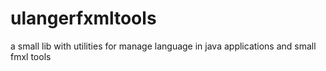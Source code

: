 # ulangerfxmltools
a small lib with utilities for manage language in java applications and small fmxl tools
